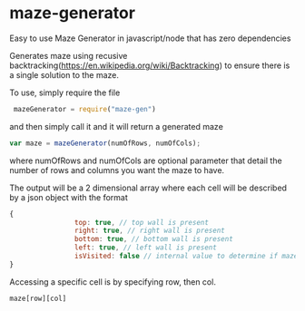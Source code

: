 # maze-generator
Easy to use Maze Generator in javascript/node that has zero dependencies

Generates maze using recusive backtracking(https://en.wikipedia.org/wiki/Backtracking) to ensure there is a single solution to the maze.

To use, simply require the file
```javascript
 mazeGenerator = require("maze-gen")
```
 and then simply call it and it will return a generated maze
 ```javascript
 var maze = mazeGenerator(numOfRows, numOfCols);
```
 
where numOfRows and numOfCols are optional parameter that detail the number of rows and columns you want the maze to have.

The output will be a 2 dimensional array where each cell will be described by a json object with the format
```javascript
{
				top: true, // top wall is present
				right: true, // right wall is present
				bottom: true, // bottom wall is present
				left: true, // left wall is present
				isVisited: false // internal value to determine if maze cell has already been visited.
}
```
Accessing a specific cell is by specifying row, then col.
```javascript
maze[row][col]
```

